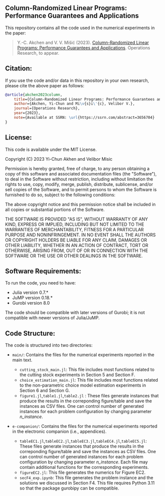 Column-Randomized Linear Programs: Performance Guarantees and Applications
-------------------------------

This repository contains all the code used in the numerical experiments in the paper:

> Y.-C. Akchen and V. V. Mišić (2023). [Column-Randomized Linear Programs: Performance Guarantees and Applications](https://ssrn.com/abstract=3656704). Operations Research, to appear.

Citation:
---------

If you use the code and/or data in this repository in your own research, please cite the above paper as follows:

```bibtex
@article{akchen2023column,
	title={Column-Randomized Linear Programs: Performance Guarantees and Applications},
	author={Akchen, Yi-Chun and Mi\v{s}i\'{c}, Velibor V.},
	journal={Operations Research},
	year={2023},
	note={Available at SSRN: \url{https://ssrn.com/abstract=3656704}
}
```

License:
--------

This code is available under the MIT License.

Copyright (C) 2023 Yi-Chun Akhen and Velibor Misic

Permission is hereby granted, free of charge, to any person obtaining a copy of this software and associated documentation files (the "Software"), to deal in the Software without restriction, including without limitation the rights to use, copy, modify, merge, publish, distribute, sublicense, and/or sell copies of the Software, and to permit persons to whom the Software is furnished to do so, subject to the following conditions:

The above copyright notice and this permission notice shall be included in all copies or substantial portions of the Software.

THE SOFTWARE IS PROVIDED "AS IS", WITHOUT WARRANTY OF ANY KIND, EXPRESS OR IMPLIED, INCLUDING BUT NOT LIMITED TO THE WARRANTIES OF MERCHANTABILITY, FITNESS FOR A PARTICULAR PURPOSE AND NONINFRINGEMENT. IN NO EVENT SHALL THE AUTHORS OR COPYRIGHT HOLDERS BE LIABLE FOR ANY CLAIM, DAMAGES OR OTHER LIABILITY, WHETHER IN AN ACTION OF CONTRACT, TORT OR OTHERWISE, ARISING FROM, OUT OF OR IN CONNECTION WITH THE SOFTWARE OR THE USE OR OTHER DEALINGS IN THE SOFTWARE.


Software Requirements:
----------------------

To run the code, you need to have:
+ Julia version 0.7.*
+ JuMP version 0.18.*
+ Gurobi version 8.0

The code should be compatible with later versions of Gurobi; it is not compatible with newer versions of Julia/JuMP.


Code Structure:
---------------

The code is structured into two directories:

+ `main/`: Contains the files for the numerical experiments reported in the main text. 
  + `cutting_stock_main.jl`: This file includes most functions related to the cutting stock experiments in Section 5 and Section F.
  + `choice_estimation_main.jl`: This file includes most functions related to the non-parametric choice model estimation experiments in Section 6 and Section G.
  + `figure1.jl`,`table1.jl`,`table2.jl` : These files generate instances that produce the results in the correponding figure/table and save the instances as CSV files. One can control number of generated instances for each problem configuration by changing parameter *n_instance*.


+ `e-companion/`: Contains the files for the numerical experiments reported in the electronic companion (i.e., appendices).
    + `tableEC1.jl`,`tableEC2.jl`,`tableEC3.jl`,`tableEC4.jl`,`tableEC5.jl`: These files generate instances that produce the results in the correponding figure/table and save the instances as CSV files. One can control number of generated instances for each problem configuration by changing parameter *n_instance*. Each file may contain additional functions for the corresponding experiments.
    + `figureEC2.jl`: This file generates the numerics for Figure EC2.
    + `secF4_exp.ipynb`: This file generates the problem instance and the solutions we discussed in Section F4. This file requires Python 3.11 so that the package gurobipy can be compatible.
